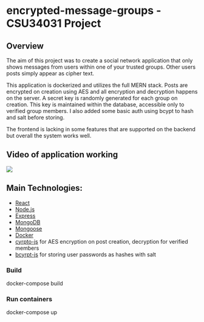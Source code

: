 # encrypted-message-groups - CSU34031 Project

## Overview
The aim of this project was to create a social network application that only shows messages from users within one of your trusted
groups. Other users posts simply appear as cipher text. 

This application is dockerized and utilizes the full MERN stack. Posts are encrypted on creation using AES and all encryption and decryption 
happens on the server. A secret key is randomly generated for each group on creation. This key is maintained within the database, 
accessible only to verified group members. I also added some basic auth using bcypt to hash and salt before storing.

The frontend is lacking in some features that are supported on the backend but overall the system works well.

## Video of application working
![](demo.gif)




## Main Technologies:
- [React](https://reactjs.org/) 
- [Node.js](https://nodejs.org/en/)
- [Express](https://mongoosejs.com/)
- [MongoDB](https://mongoosejs.com/)
- [Mongoose](https://mongoosejs.com/)
- [Docker](https://www.docker.com)
- [cyrpto-js](https://www.npmjs.com/package/crypto-js) for AES encryption on post creation, decryption for verified members
- [bcyrpt-js](https://www.npmjs.com/package/bcryptjs) for storing user passwords as hashes with salt



### Build 
docker-compose build

### Run containers 
docker-compose up